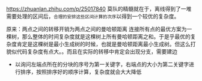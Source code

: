 https://zhuanlan.zhihu.com/p/25017840
莫队的精髓就在于，离线得到了一堆需要处理的区间后，`合理的安排这些区间计算的次序`以得到一个较优的复杂度。

原来：两点之间的转移开销为两点之间的曼哈顿距离
连接所有点的最优方案为一棵树，那么整体的时间复杂度就是这棵树上所有曼哈顿距离之和。于是乎最优的复杂度肯定是这棵树是最小生成树的时候，也就是曼哈顿距离最小生成树。但这么打貌似代码复杂度有点大。。而且在实际的转移中肯定会出现分支，需要建边

- 以询问左端点所在的分块的序号为第一关键字，右端点的大小为第二关键字进行排序，按照排序好的顺序计算，复杂度就会大大降低
